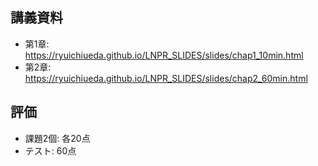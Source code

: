<h2>講義資料</h2>
<ul>
 	<li>第1章: <a href="https://ryuichiueda.github.io/LNPR_SLIDES/slides/chap1_10min.html">https://ryuichiueda.github.io/LNPR_SLIDES/slides/chap1_10min.html</a></li>
 	<li>第2章: <a href="https://ryuichiueda.github.io/LNPR_SLIDES/slides/chap2_60min.html">https://ryuichiueda.github.io/LNPR_SLIDES/slides/chap2_60min.html</a></li>
</ul>
<h2>評価</h2>
<ul>
 	<li>課題2個: 各20点</li>
 	<li>テスト: 60点</li>
</ul>
